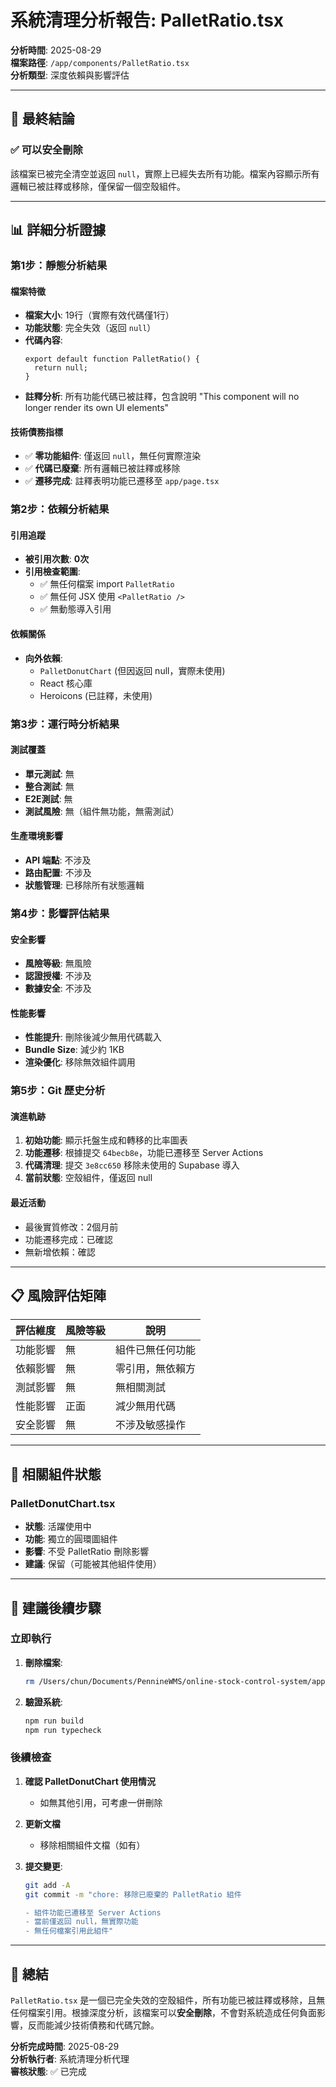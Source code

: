 # 系統清理分析報告: PalletRatio.tsx

**分析時間**: 2025-08-29  
**檔案路徑**: `/app/components/PalletRatio.tsx`  
**分析類型**: 深度依賴與影響評估

---

## 🎯 最終結論

### ✅ **可以安全刪除**

該檔案已被完全清空並返回 `null`，實際上已經失去所有功能。檔案內容顯示所有邏輯已被註釋或移除，僅保留一個空殼組件。

---

## 📊 詳細分析證據

### 第1步：靜態分析結果

#### 檔案特徵
- **檔案大小**: 19行（實際有效代碼僅1行）
- **功能狀態**: 完全失效（返回 `null`）
- **代碼內容**:
  ```tsx
  export default function PalletRatio() {
    return null;
  }
  ```
- **註釋分析**: 所有功能代碼已被註釋，包含說明 "This component will no longer render its own UI elements"

#### 技術債務指標
- ✅ **零功能組件**: 僅返回 `null`，無任何實際渲染
- ✅ **代碼已廢棄**: 所有邏輯已被註釋或移除
- ✅ **遷移完成**: 註釋表明功能已遷移至 `app/page.tsx`

### 第2步：依賴分析結果

#### 引用追蹤
- **被引用次數**: **0次**
- **引用檢查範圍**:
  - ✅ 無任何檔案 import `PalletRatio`
  - ✅ 無任何 JSX 使用 `<PalletRatio />`
  - ✅ 無動態導入引用

#### 依賴關係
- **向外依賴**: 
  - `PalletDonutChart` (但因返回 null，實際未使用)
  - React 核心庫
  - Heroicons (已註釋，未使用)

### 第3步：運行時分析結果

#### 測試覆蓋
- **單元測試**: 無
- **整合測試**: 無
- **E2E測試**: 無
- **測試風險**: 無（組件無功能，無需測試）

#### 生產環境影響
- **API 端點**: 不涉及
- **路由配置**: 不涉及
- **狀態管理**: 已移除所有狀態邏輯

### 第4步：影響評估結果

#### 安全影響
- **風險等級**: 無風險
- **認證授權**: 不涉及
- **數據安全**: 不涉及

#### 性能影響
- **性能提升**: 刪除後減少無用代碼載入
- **Bundle Size**: 減少約 1KB
- **渲染優化**: 移除無效組件調用

### 第5步：Git 歷史分析

#### 演進軌跡
1. **初始功能**: 顯示托盤生成和轉移的比率圖表
2. **功能遷移**: 根據提交 `64becb8e`，功能已遷移至 Server Actions
3. **代碼清理**: 提交 `3e8cc650` 移除未使用的 Supabase 導入
4. **當前狀態**: 空殼組件，僅返回 null

#### 最近活動
- 最後實質修改：2個月前
- 功能遷移完成：已確認
- 無新增依賴：確認

---

## 📋 風險評估矩陣

| 評估維度 | 風險等級 | 說明 |
|---------|---------|------|
| 功能影響 | 無 | 組件已無任何功能 |
| 依賴影響 | 無 | 零引用，無依賴方 |
| 測試影響 | 無 | 無相關測試 |
| 性能影響 | 正面 | 減少無用代碼 |
| 安全影響 | 無 | 不涉及敏感操作 |

---

## 🔄 相關組件狀態

### PalletDonutChart.tsx
- **狀態**: 活躍使用中
- **功能**: 獨立的圓環圖組件
- **影響**: 不受 PalletRatio 刪除影響
- **建議**: 保留（可能被其他組件使用）

---

## 📝 建議後續步驟

### 立即執行
1. **刪除檔案**: 
   ```bash
   rm /Users/chun/Documents/PennineWMS/online-stock-control-system/app/components/PalletRatio.tsx
   ```

2. **驗證系統**:
   ```bash
   npm run build
   npm run typecheck
   ```

### 後續檢查
1. **確認 PalletDonutChart 使用情況**
   - 如無其他引用，可考慮一併刪除
   
2. **更新文檔**
   - 移除相關組件文檔（如有）

3. **提交變更**:
   ```bash
   git add -A
   git commit -m "chore: 移除已廢棄的 PalletRatio 組件
   
   - 組件功能已遷移至 Server Actions
   - 當前僅返回 null，無實際功能
   - 無任何檔案引用此組件"
   ```

---

## 🏁 總結

`PalletRatio.tsx` 是一個已完全失效的空殼組件，所有功能已被註釋或移除，且無任何檔案引用。根據深度分析，該檔案可以**安全刪除**，不會對系統造成任何負面影響，反而能減少技術債務和代碼冗餘。

**分析完成時間**: 2025-08-29  
**分析執行者**: 系統清理分析代理  
**審核狀態**: ✅ 已完成